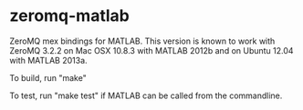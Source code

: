 zeromq-matlab
=============

ZeroMQ mex bindings for MATLAB.  This version is known to work with ZeroMQ 3.2.2 on Mac OSX 10.8.3 with MATLAB 2012b and on Ubuntu 12.04 with MATLAB 2013a.

To build, run "make"

To test, run "make test" if MATLAB can be called from the commandline.
